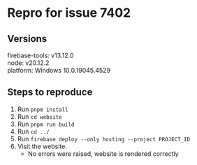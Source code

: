 # Repro for issue 7402

## Versions

firebase-tools: v13.12.0<br>
node: v20.12.2<br>
platform: Windows 10.0.19045.4529

## Steps to reproduce

1. Run `pnpm install`
1. Run `cd website`
1. Run `pnpm run build`
1. Run `cd ../`
1. Run `firebase deploy --only hosting --project PROJECT_ID`
1. Visit the website.
   - No errors were raised, website is rendered correctly
